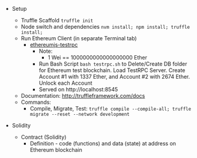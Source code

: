 * Setup
    * Truffle Scaffold `truffle init`
    * Node switch and dependencies `nvm install; npm install; truffle install;`
  	* Run Ethereum Client (in separate Terminal tab)
  		* [ethereumjs-testrpc](https://github.com/ethereumjs/testrpc)
  			* Note:
  				* 1 Wei == 	1000000000000000000 Ether
  			* Run Bash Script `bash testrpc.sh` to Delete/Create DB folder for Ethereum test blockchain. Load TestRPC Server. Create Account #1 with 1337 Ether, and Account #2 with 2674 Ether. Unlock each Account
			* Served on http://localhost:8545
    * Documentation: http://truffleframework.com/docs
    * Commands:
        * Compile, Migrate, Test: `truffle compile --compile-all; truffle migrate --reset --network development`

* Solidity
    * Contract (Solidity)
        * Definition - code (functions) and data (state) at address on Ethereum blockchain

